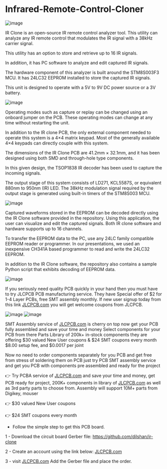 # Infrared-Remote-Control-Cloner

![image](https://user-images.githubusercontent.com/19898602/167252582-ad757130-7a80-4673-bb33-61000d700980.png)


IR Clone is an open-source IR remote control analyzer tool. This utility can analyze any IR remote control that modulates the IR signal with a 38kHz carrier signal. 

This utility has an option to store and retrieve up to 16 IR signals. 

In addition, it has PC software to analyze and edit captured IR signals.

The hardware component of this analyzer is built around the STM8S003F3 MCU. It has 24LC32 EEPROM installed to store the captured IR signals. 

This unit is designed to operate with a 5V to 9V DC power source or a 3V battery. 

![image](https://user-images.githubusercontent.com/19898602/167252622-a0dadfa3-5b56-43b9-8479-1f8c8a41c536.png)


Operating modes such as capture or replay can be changed using an onboard jumper on the PCB. These operating modes can change at any time without restarting the unit.

In addition to the IR clone PCB, the only external component needed to operate this system is a 4×4 matrix keypad. Most of the generally available 4×4 keypads can directly couple with this system.

The dimensions of the IR Clone PCB are 41.2mm × 32.1mm, and it has been designed using both SMD and through-hole type components. 

In this given design, the TSOP1838  IR decoder has been used to capture the incoming signals.

The output stage of this system consists of LD271, KCL5587S, or equivalent  880nm to 950nm (IR) LED. The 38kHz modulation signal required by the output stage is generated using built-in timers of the STM8S003 MCU.


![image](https://user-images.githubusercontent.com/19898602/167252634-1fd33240-3016-40cb-b499-c40254166d6f.png)

Captured waveforms stored in the EEPROM can be decoded directly using the IR Clone software provided in the repository. Using this application, the user can visualize and edit the captured signals. Both IR clone software and hardware supports up to 16 channels.

To transfer the EEPROM data to the PC, use any 24LC family compatible EEPROM reader or programmer. In our presentations, we used an inexpensive CH341A based programmer to read and write the 24LC32 EEPROM.

In addition to the IR Clone software, the repository also contains a sample Python script that exhibits decoding of EEPROM data.



![image](https://user-images.githubusercontent.com/19898602/167253257-65bc9f08-af81-447e-bba8-4be502df5e68.png)


If you seriously need quality PCB quickly in your hand then you must have to try JLCPCB PCB manufacturing service. They have Special offer of $2 for 1-4 Layer PCBs, free SMT assembly monthly. If new user signup today from this link [JLCPCB.com](https://jlcpcb.com/IAT) you will get welcome coupons from JLCPCB.


![image](https://user-images.githubusercontent.com/19898602/159014034-3c9a50c3-61c3-40d2-836d-9cadc2317d33.png)
![image](https://user-images.githubusercontent.com/19898602/164385177-de123350-4a1f-4d0f-9f38-68ed7dbd5a9f.png)



SMT Assembly service of [JLCPCB.com](https://jlcpcb.com/IAT) is cherry on top now get your PCB fully assembled and save your time and money
Select components for your PCB from there Parts Library of 200k+ in-stock components
they are offering $30 valued New User coupons  & $24 SMT coupons every month
$8.00 setup fee, and $0.0017  per joint

Now no need to order components separately for you PCB and get free from stress of soldering them on PCB just try PCB SMT assembly service and get you PCB with components pre assembled and ready for the project


👉 Try PCBA service of [JLCPCB.com](https://jlcpcb.com/IAT) and save your time and money, get PCB ready for project, 200K+ components in library of [JLCPCB.com](https://jlcpcb.com/IAT) as well as 3rd party         parts to choose from. 
    Assembly will support 10M+ parts from Digikey, mouser
    
👉 $30 valued New User coupons 

👉 $24 SMT coupons every month


* Follow the simple step to get this PCB board.

1 - Download the circuit board Gerber file: https://github.com/dilshan/ir-clone

2 - Create an account using the link below: [JLCPCB.com](https://jlcpcb.com/IAT)

3 - visit [JLCPCB.com](https://jlcpcb.com/IAT) Add the Gerber file and place the order. 







